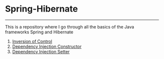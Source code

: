 # Spring-Hibernate

---

This is a repository where I go through all the basics of the Java frameworks Spring and Hibernate

1. [Inversion of Control](https://github.com/mschoeffel/Spring-Hibernate/tree/master/src/spring/InversionOfControl)
2. [Dependency Injection Constructor](https://github.com/mschoeffel/Spring-Hibernate/tree/master/src/spring/DependencyInjectionConstructor)
3. [Dependency Injection Setter](https://github.com/mschoeffel/Spring-Hibernate/tree/master/src/spring/DependencyInjectionSetter)
